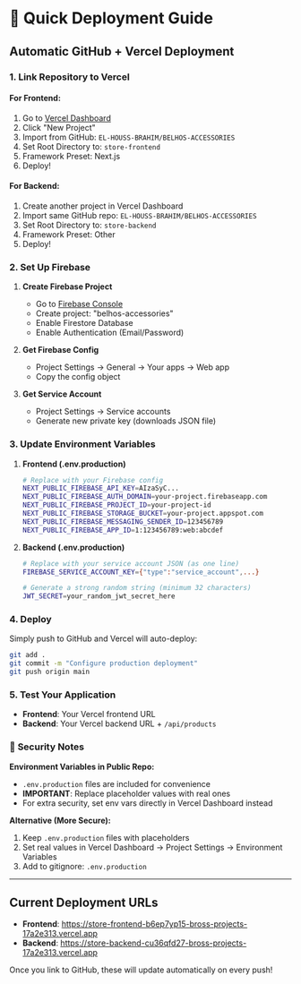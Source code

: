 # 🚀 Quick Deployment Guide

## Automatic GitHub + Vercel Deployment

### 1. **Link Repository to Vercel**

#### For Frontend:
1. Go to [Vercel Dashboard](https://vercel.com/dashboard)
2. Click "New Project"
3. Import from GitHub: `EL-HOUSS-BRAHIM/BELHOS-ACCESSORIES`
4. Set Root Directory to: `store-frontend`
5. Framework Preset: Next.js
6. Deploy!

#### For Backend:
1. Create another project in Vercel Dashboard
2. Import same GitHub repo: `EL-HOUSS-BRAHIM/BELHOS-ACCESSORIES`
3. Set Root Directory to: `store-backend`
4. Framework Preset: Other
5. Deploy!

### 2. **Set Up Firebase**

1. **Create Firebase Project**
   - Go to [Firebase Console](https://console.firebase.google.com/)
   - Create project: "belhos-accessories"
   - Enable Firestore Database
   - Enable Authentication (Email/Password)

2. **Get Firebase Config**
   - Project Settings → General → Your apps → Web app
   - Copy the config object

3. **Get Service Account**
   - Project Settings → Service accounts
   - Generate new private key (downloads JSON file)

### 3. **Update Environment Variables**

1. **Frontend (.env.production)**
   ```bash
   # Replace with your Firebase config
   NEXT_PUBLIC_FIREBASE_API_KEY=AIzaSyC...
   NEXT_PUBLIC_FIREBASE_AUTH_DOMAIN=your-project.firebaseapp.com
   NEXT_PUBLIC_FIREBASE_PROJECT_ID=your-project-id
   NEXT_PUBLIC_FIREBASE_STORAGE_BUCKET=your-project.appspot.com
   NEXT_PUBLIC_FIREBASE_MESSAGING_SENDER_ID=123456789
   NEXT_PUBLIC_FIREBASE_APP_ID=1:123456789:web:abcdef
   ```

2. **Backend (.env.production)**
   ```bash
   # Replace with your service account JSON (as one line)
   FIREBASE_SERVICE_ACCOUNT_KEY={"type":"service_account",...}
   
   # Generate a strong random string (minimum 32 characters)
   JWT_SECRET=your_random_jwt_secret_here
   ```

### 4. **Deploy**

Simply push to GitHub and Vercel will auto-deploy:

```bash
git add .
git commit -m "Configure production deployment"
git push origin main
```

### 5. **Test Your Application**

- **Frontend**: Your Vercel frontend URL
- **Backend**: Your Vercel backend URL + `/api/products`

### 🔐 **Security Notes**

**Environment Variables in Public Repo:**
- `.env.production` files are included for convenience
- **IMPORTANT**: Replace placeholder values with real ones
- For extra security, set env vars directly in Vercel Dashboard instead

**Alternative (More Secure):**
1. Keep `.env.production` files with placeholders
2. Set real values in Vercel Dashboard → Project Settings → Environment Variables
3. Add to gitignore: `.env.production`

---

## Current Deployment URLs

- **Frontend**: https://store-frontend-b6ep7yp15-bross-projects-17a2e313.vercel.app
- **Backend**: https://store-backend-cu36qfd27-bross-projects-17a2e313.vercel.app

Once you link to GitHub, these will update automatically on every push!